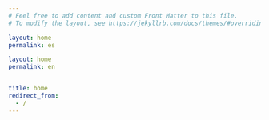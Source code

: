 ```yaml
---
# Feel free to add content and custom Front Matter to this file.
# To modify the layout, see https://jekyllrb.com/docs/themes/#overriding-theme-defaults

layout: home
permalink: es

layout: home
permalink: en


title: home
redirect_from:
  - /
---
```



